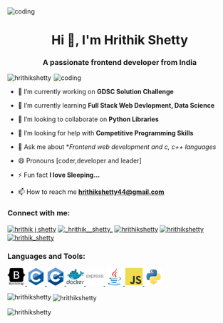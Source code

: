 <img align="center" alt="coding" width="1300" src="https://static.vecteezy.com/system/resources/previews/000/344/684/original/programming-code-on-laptop-banner-vector-flat-illustration.jpg">
<h1 align="center">Hi 👋, I'm Hrithik Shetty</h1>
<h3 align="center">A passionate frontend developer from India</h3>
<img align="right" alt="coding" width="400" src="https://cdn.dribbble.com/users/1292677/screenshots/6139167/avento.gif">

<p align="left"> <img src="https://komarev.com/ghpvc/?username=hrithikshetty&label=Profile%20views&color=0e75b6&style=flat" alt="hrithikshetty" /> </p>


- 🔭 I’m currently working on **GDSC Solution Challenge**

- 🌱 I’m currently learning **Full Stack Web Devlopment, Data Science**

- 👯 I’m looking to collaborate on **Python Libraries**

- 🤝 I’m looking for help with **Competitive Programming Skills**

- 💬 Ask me about **Frontend web development and c, c++ languages*

- 😄 Pronouns   [coder,developer and leader]

- ⚡ Fun fact **I love Sleeping...**

- 📫 How to reach me **hrithikshetty44@gmail.com**

<h3 align="left">Connect with me:</h3>
<p align="left">
<a href="https://linkedin.com/in/hrithik j shetty" target="blank"><img align="center" src="https://raw.githubusercontent.com/rahuldkjain/github-profile-readme-generator/master/src/images/icons/Social/linked-in-alt.svg" alt="hrithik j shetty" height="30" width="40" /></a>
<a href="https://instagram.com/_hrithik__shetty_" target="blank"><img align="center" src="https://raw.githubusercontent.com/rahuldkjain/github-profile-readme-generator/master/src/images/icons/Social/instagram.svg" alt="_hrithik__shetty_" height="30" width="40" /></a>
<a href="https://www.codechef.com/users/hrithikshetty" target="blank"><img align="center" src="https://cdn.jsdelivr.net/npm/simple-icons@3.1.0/icons/codechef.svg" alt="hrithikshetty" height="30" width="40" /></a>
<a href="https://www.hackerrank.com/hrithikshetty" target="blank"><img align="center" src="https://raw.githubusercontent.com/rahuldkjain/github-profile-readme-generator/master/src/images/icons/Social/hackerrank.svg" alt="hrithikshetty" height="30" width="40" /></a>
<a href="https://www.leetcode.com/hrithik_shetty" target="blank"><img align="center" src="https://raw.githubusercontent.com/rahuldkjain/github-profile-readme-generator/master/src/images/icons/Social/leet-code.svg" alt="hrithik_shetty" height="30" width="40" /></a>
</p>

<h3 align="left">Languages and Tools:</h3>
<p align="left"> <a href="https://getbootstrap.com" target="_blank" rel="noreferrer"> <img src="https://raw.githubusercontent.com/devicons/devicon/master/icons/bootstrap/bootstrap-plain-wordmark.svg" alt="bootstrap" width="40" height="40"/> </a> <a href="https://www.cprogramming.com/" target="_blank" rel="noreferrer"> <img src="https://raw.githubusercontent.com/devicons/devicon/master/icons/c/c-original.svg" alt="c" width="40" height="40"/> </a> <a href="https://www.w3schools.com/cpp/" target="_blank" rel="noreferrer"> <img src="https://raw.githubusercontent.com/devicons/devicon/master/icons/cplusplus/cplusplus-original.svg" alt="cplusplus" width="40" height="40"/> </a> <a href="https://www.docker.com/" target="_blank" rel="noreferrer"> <img src="https://raw.githubusercontent.com/devicons/devicon/master/icons/docker/docker-original-wordmark.svg" alt="docker" width="40" height="40"/> </a> <a href="https://expressjs.com" target="_blank" rel="noreferrer"> <img src="https://raw.githubusercontent.com/devicons/devicon/master/icons/express/express-original-wordmark.svg" alt="express" width="40" height="40"/> </a> <a href="https://www.java.com" target="_blank" rel="noreferrer"> <img src="https://raw.githubusercontent.com/devicons/devicon/master/icons/java/java-original.svg" alt="java" width="40" height="40"/> </a> <a href="https://developer.mozilla.org/en-US/docs/Web/JavaScript" target="_blank" rel="noreferrer"> <img src="https://raw.githubusercontent.com/devicons/devicon/master/icons/javascript/javascript-original.svg" alt="javascript" width="40" height="40"/> </a> <a href="https://www.python.org" target="_blank" rel="noreferrer"> <img src="https://raw.githubusercontent.com/devicons/devicon/master/icons/python/python-original.svg" alt="python" width="40" height="40"/> </a> </p>

<p><img align="left" src="https://github-readme-stats.vercel.app/api/top-langs?username=hrithikshetty&show_icons=true&locale=en&layout=compact" alt="hrithikshetty" /></p>

<p>&nbsp;<img align="center" src="https://github-readme-stats.vercel.app/api?username=hrithikshetty&show_icons=true&locale=en" alt="hrithikshetty" /></p>

<p><img align="center" src="https://github-readme-streak-stats.herokuapp.com/?user=hrithikshetty&" alt="hrithikshetty" /></p>
